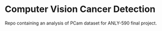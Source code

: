 # Computer Vision Cancer Detection

Repo containing an analysis of PCam dataset for ANLY-590 final project.  
